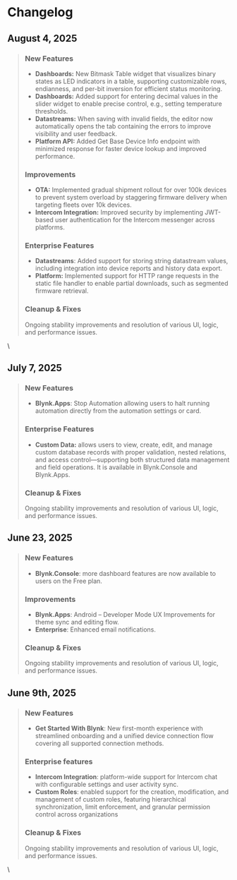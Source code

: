 # Changelog

## August 4, 2025

> ### **New Features**&#x20;
>
> * **Dashboards:** New Bitmask Table widget that visualizes binary states as LED indicators in a table, supporting customizable rows, endianness, and per-bit inversion for efficient status monitoring.&#x20;
> * **Dashboards:** Added support for entering decimal values in the slider widget to enable precise control, e.g., setting temperature thresholds.
> * **Datastreams:** When saving with invalid fields, the editor now automatically opens the tab containing the errors to improve visibility and user feedback.
> * **Platform API:** Added Get Base Device Info endpoint with minimized response for faster device lookup and improved performance.
>
>
>
> ### **Improvements**
>
> * **OTA:** Implemented gradual shipment rollout for over 100k devices to prevent system overload by staggering firmware delivery when targeting fleets over 10k devices.&#x20;
> * **Intercom Integration:** Improved security by implementing JWT-based user authentication for the Intercom messenger across platforms.
>
>
>
> ### **Enterprise Features**
>
> * **Datastreams**: Added support for storing string datastream values, including integration into device reports and history data export.
> * **Platform:** Implemented support for HTTP range requests in the static file handler to enable partial downloads, such as segmented firmware retrieval.
>
>
>
> ### **Cleanup & Fixes**&#x20;
>
> Ongoing stability improvements and resolution of various UI, logic, and performance issues.

\


## July 7, 2025

> ### New Features
>
> * **Blynk.Apps**: Stop Automation allowing users to halt running automation directly from the automation settings or card.
>
>
>
> ### Enterprise Features
>
> * **Custom Data:** allows users to view, create, edit, and manage custom database records with proper validation, nested relations, and access control—supporting both structured data management and field operations. It is available in Blynk.Console and Blynk.Apps.
>
>
>
> ### Cleanup & Fixes
>
> Ongoing stability improvements and resolution of various UI, logic, and performance issues.

## June 23, 2025

> ### New Features
>
> * **Blynk.Console**: more dashboard features are now available to users on the Free plan.
>
>
>
> ### Improvements
>
> * **Blynk.Apps**: Android – Developer Mode UX Improvements for theme sync and editing flow.
> * **Enterprise**: Enhanced email notifications.
>
>
>
> ### Cleanup & Fixes
>
> Ongoing stability improvements and resolution of various UI, logic, and performance issues.



## June 9th, 2025&#x20;

> ### New Features
>
> * **Get Started With Blynk**: New first-month experience with streamlined onboarding and a unified device connection flow covering all supported connection methods.
>
>
>
> ### Enterprise features
>
> * **Intercom Integration**: platform-wide support for Intercom chat with configurable settings and user activity sync.&#x20;
> * **Custom Roles**: enabled support for the creation, modification, and management of custom roles, featuring hierarchical synchronization, limit enforcement, and granular permission control across organizations
>
>
>
> ### Cleanup & Fixes
>
> Ongoing stability improvements and resolution of various UI, logic, and performance issues.

\

